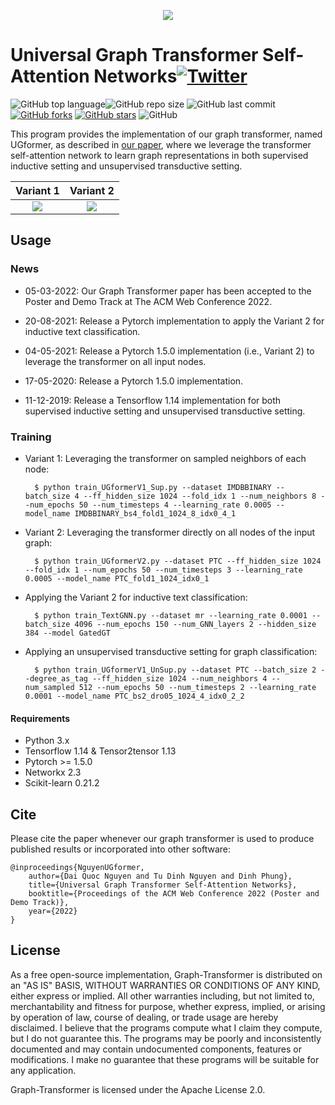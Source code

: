 <p align="center">
	<img src="https://github.com/daiquocnguyen/U2GNN/blob/master/logo.png">
</p>

# Universal Graph Transformer Self-Attention Networks<a href="https://twitter.com/intent/tweet?text=Wow:&url=https%3A%2F%2Fgithub.com%2Fdaiquocnguyen%2FU2GNN%2Fblob%2Fmaster%2FREADME.md"><img alt="Twitter" src="https://img.shields.io/twitter/url?style=social&url=https%3A%2F%2Ftwitter.com%2Fdaiquocng"></a>

<img alt="GitHub top language" src="https://img.shields.io/github/languages/top/daiquocnguyen/U2GNN"><img alt="GitHub repo size" src="https://img.shields.io/github/repo-size/daiquocnguyen/U2GNN">
<img alt="GitHub last commit" src="https://img.shields.io/github/last-commit/daiquocnguyen/U2GNN">
<a href="https://github.com/daiquocnguyen/U2GNN/network"><img alt="GitHub forks" src="https://img.shields.io/github/forks/daiquocnguyen/U2GNN"></a>
<a href="https://github.com/daiquocnguyen/U2GNN/stargazers"><img alt="GitHub stars" src="https://img.shields.io/github/stars/daiquocnguyen/U2GNN"></a>
<img alt="GitHub" src="https://img.shields.io/github/license/daiquocnguyen/U2GNN">

This program provides the implementation of our graph transformer, named UGformer, as described in [our paper](https://arxiv.org/pdf/1909.11855.pdf), where we leverage the transformer self-attention network to learn graph representations in both supervised inductive setting and unsupervised transductive setting.

Variant 1            |  Variant 2
:-------------------------:|:-------------------------:
![](https://github.com/daiquocnguyen/U2GNN/blob/master/UGformer_v1.png)  |  ![](https://github.com/daiquocnguyen/U2GNN/blob/master/UGformer_v2.png)


## Usage

### News
- 05-03-2022: Our Graph Transformer paper has been accepted to the Poster and Demo Track at The ACM Web Conference 2022.

- 20-08-2021: Release a Pytorch implementation to apply the Variant 2 for inductive text classification.

- 04-05-2021: Release a Pytorch 1.5.0 implementation (i.e., Variant 2) to leverage the transformer on all input nodes.

- 17-05-2020: Release a Pytorch 1.5.0 implementation. 

- 11-12-2019: Release a Tensorflow 1.14 implementation for both supervised inductive setting and unsupervised transductive setting.

### Training
		
- Variant 1: Leveraging the transformer on sampled neighbors of each node:

		$ python train_UGformerV1_Sup.py --dataset IMDBBINARY --batch_size 4 --ff_hidden_size 1024 --fold_idx 1 --num_neighbors 8 --num_epochs 50 --num_timesteps 4 --learning_rate 0.0005 --model_name IMDBBINARY_bs4_fold1_1024_8_idx0_4_1
	
- Variant 2: Leveraging the transformer directly on all nodes of the input graph:
		 
		$ python train_UGformerV2.py --dataset PTC --ff_hidden_size 1024 --fold_idx 1 --num_epochs 50 --num_timesteps 3 --learning_rate 0.0005 --model_name PTC_fold1_1024_idx0_1
		
- Applying the Variant 2 for inductive text classification:

		$ python train_TextGNN.py --dataset mr --learning_rate 0.0001 --batch_size 4096 --num_epochs 150 --num_GNN_layers 2 --hidden_size 384 --model GatedGT

- Applying an unsupervised transductive setting for graph classification: 

		$ python train_UGformerV1_UnSup.py --dataset PTC --batch_size 2 --degree_as_tag --ff_hidden_size 1024 --num_neighbors 4 --num_sampled 512 --num_epochs 50 --num_timesteps 2 --learning_rate 0.0001 --model_name PTC_bs2_dro05_1024_4_idx0_2_2


#### Requirements
- Python 	3.x
- Tensorflow 	1.14 & Tensor2tensor 1.13
- Pytorch >= 1.5.0
- Networkx 	2.3
- Scikit-learn	0.21.2

## Cite  
Please cite the paper whenever our graph transformer is used to produce published results or incorporated into other software:

	@inproceedings{NguyenUGformer,
		author={Dai Quoc Nguyen and Tu Dinh Nguyen and Dinh Phung},
		title={Universal Graph Transformer Self-Attention Networks},
		booktitle={Proceedings of the ACM Web Conference 2022 (Poster and Demo Track)},
		year={2022}
	}

## License
As a free open-source implementation, Graph-Transformer is distributed on an "AS IS" BASIS, WITHOUT WARRANTIES OR CONDITIONS OF ANY KIND, either express or implied. All other warranties including, but not limited to, merchantability and fitness for purpose, whether express, implied, or arising by operation of law, course of dealing, or trade usage are hereby disclaimed. I believe that the programs compute what I claim they compute, but I do not guarantee this. The programs may be poorly and inconsistently documented and may contain undocumented components, features or modifications. I make no guarantee that these programs will be suitable for any application.

Graph-Transformer is licensed under the Apache License 2.0.

